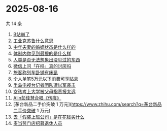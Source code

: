 # 2025-08-16

共 14 条

<!-- BEGIN -->
<!-- 最后更新时间 Sat Aug 16 2025 23:07:44 GMT+0800 (China Standard Time) -->

1. [B站崩了](https://www.zhihu.com/search?q=B站崩了)
1. [工业克苏鲁什么意思](https://www.zhihu.com/search?q=工业克苏鲁什么意思)
1. [中年夫妻的婚姻状态是什么样的](https://www.zhihu.com/search?q=中年夫妻的婚姻状态是什么样的)
1. [体制内你见到最狠的是什么样](https://www.zhihu.com/search?q=体制内你见到最狠的是什么样)
1. [人类是否无法想象出没见过的东西](https://www.zhihu.com/search?q=人类是否无法想象出没见过的东西)
1. [微信上问「在吗」真的讨厌吗](https://www.zhihu.com/search?q=微信上问「在吗」真的讨厌吗)
1. [旅客称列车卧铺有床虱](https://www.zhihu.com/search?q=旅客称列车卧铺有床虱)
1. [个人单笔5万元以下消费可享贴息](https://www.zhihu.com/search?q=个人单笔5万元以下消费可享贴息)
1. [半岛电视台记者团队遭以军袭击](https://www.zhihu.com/search?q=半岛电视台记者团队遭以军袭击)
1. [女孩考上大学被父母指责报太远](https://www.zhihu.com/search?q=女孩考上大学被父母指责报太远)
1. [Alin彭佳慧合唱《伤痕》](https://www.zhihu.com/search?q=Alin彭佳慧合唱《伤痕》)
1. [茅台新品二手价突破 1 万元](https://www.zhihu.com/search?q=茅台新品二手价突破
   1 万元)
1. [去「假装上班公司」是在花钱买什么](https://www.zhihu.com/search?q=去「假装上班公司」是在花钱买什么)
1. [麦当劳门店招募退休人员](https://www.zhihu.com/search?q=麦当劳门店招募退休人员)

<!-- END -->
